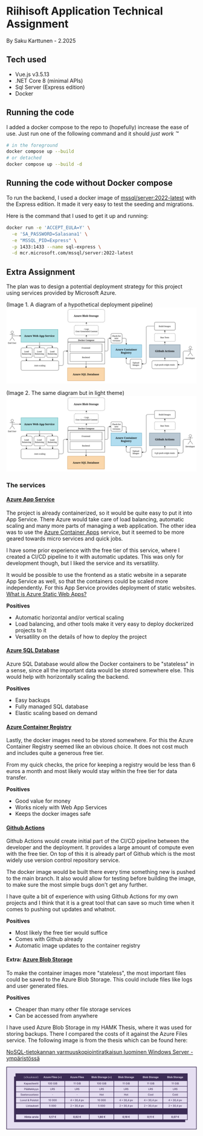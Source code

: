 # Riihisoft Application Technical Assignment

By Saku Karttunen - 2.2025

## Tech used

- Vue.js v3.5.13
- .NET Core 8 (minimal APIs)
- Sql Server (Express edition)
- Docker

## Running the code

I added a docker compose to the repo to (hopefully) increase the ease of use.
Just run one of the following command and it should _just work ™_

```bash
# in the foreground
docker compose up --build
# or detached
docker compose up --build -d
```

## Running the code without Docker compose

To run the backend, I used a docker image of [mssql/server:2022-latest](https://hub.docker.com/r/microsoft/mssql-server)
with the Express edition. It made it very easy to test the seeding and migrations.

Here is the command that I used to get it up and running:

```bash
docker run -e 'ACCEPT_EULA=Y' \
  -e 'SA_PASSWORD=Salasana1' \
  -e "MSSQL_PID=Express" \
  -p 1433:1433 --name sql-express \
  -d mcr.microsoft.com/mssql/server:2022-latest
```

## Extra Assignment

The plan was to design a potential deployment strategy for this project using
services provided by Microsoft Azure.

(Image 1. A diagram of a hypothetical deployment pipeline)
![Flow diagram of a hypothetical project pipeline](./assets/riihisoft_azure_diagram.svg)

(Image 2. The same diagram but in light theme)
![Flow diagram of a hypothetical project pipeline](./assets/riihisoft_azure_diagram_light.svg)

### The services

#### [Azure App Service](https://learn.microsoft.com/en-us/azure/app-service/)

The project is already containerized, so it would be quite easy to put it into 
App Service. There Azure would take care of load balancing, automatic scaling 
and many more parts of managing a web application. The other idea was to use the 
[Azure Container Apps](https://azure.microsoft.com/en-us/products/app-service/web)
service, but it seemed to be more geared towards micro services and quick jobs.

I have some prior experience with the free tier of this service, where I created 
a CI/CD pipeline to it with automatic updates. This was only for development 
though, but I liked the service and its versatility.

It would be possible to use the frontend as a static website in a separate
App Service as well, so that the containers could be scaled more independently.
For this App Service provides deployment of static websites. [What is Azure Static Web Apps?](https://learn.microsoft.com/en-us/azure/static-web-apps/overview)

**Positives**

- Automatic horizontal and/or vertical scaling
- Load balancing, and other tools make it very easy to deploy dockerized 
projects to it
- Versatility on the details of how to deploy the project

#### [Azure SQL Database](https://azure.microsoft.com/en-us/products/azure-sql/database)

Azure SQL Database would allow the Docker containers to be "stateless" in a 
sense, since all the important data would be stored somewhere else. This would 
help with horizontally scaling the backend.

**Positives**

- Easy backups
- Fully managed SQL database
- Elastic scaling based on demand

#### [Azure Container Registry](https://azure.microsoft.com/en-us/products/container-registry)

Lastly, the docker images need to be stored somewhere. For this the Azure 
Container Registry seemed like an obvious choice. It does not cost much and 
includes quite a generous free tier.

From my quick checks, the price for keeping a registry would be less than 6
euros a month and most likely would stay within the free tier for data transfer.

**Positives**

- Good value for money
- Works nicely with Web App Services
- Keeps the docker images safe

#### [Github Actions](https://github.com/features/actions)

Github Actions would create initial part of the CI/CD pipeline between the
developer and the deployment. It provides a large amount of compute even with
the free tier. On top of this it is already part of Github which is the most
widely use version control repository service.

The docker image would be built there every time something new is pushed to the
main branch. It also would allow for testing before building the image, to make
sure the most simple bugs don't get any further.

I have quite a bit of experience with using Github Actions for my own projects
and I think that it is a great tool that can save so much time when it comes
to pushing out updates and whatnot.

**Positives**

- Most likely the free tier would suffice
- Comes with Github already
- Automatic image updates to the container registry

#### Extra: [Azure Blob Storage](https://learn.microsoft.com/en-us/azure/storage/blobs/storage-blobs-introduction)

To make the container images more "stateless", the most important files could be
saved to the Azure Blob Storage. This could include files like logs and user
generated files.

**Positives**

- Cheaper than many other file storage services
- Can be accessed from anywhere

I have used Azure Blob Storage in my HAMK Thesis, where it was used for storing
backups. There I compared the costs of it against the Azure Files service.
The following image is from the thesis which can be found here: 

[NoSQL-tietokannan varmuuskopiointiratkaisun luominen Windows Server -ympäristössä](https://urn.fi/URN:NBN:fi:amk-2024121435798)

![Pricing estimate of Azure Files and Blob Storage from my thesis](./assets/pricing_estimates.svg)
